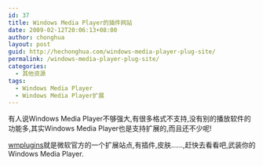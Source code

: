 ```yaml
---
id: 37
title: Windows Media Player的插件网站
date: 2009-02-12T20:06:13+08:00
author: chonghua
layout: post
guid: http://hechonghua.com/windows-media-player-plug-site/
permalink: /windows-media-player-plug-site/
categories:
  - 其他资源
tags:
  - Windows Media Player
  - Windows Media Player扩展
---
```

有人说Windows Media Player不够强大,有很多格式不支持,没有别的播放软件的功能多,其实Windows Media Player也是支持扩展的,而且还不少呢!

<!--more-->

<a href="http://www.wmplugins.com/" target="_blank">wmplugins</a>就是微软官方的一个扩展站点,有插件,皮肤……,赶快去看看吧,武装你的Windows Media Player.